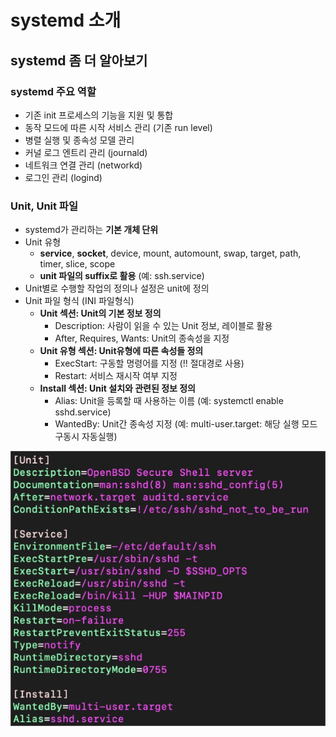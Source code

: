 # systemd 소개

## systemd 좀 더 알아보기

### systemd 주요 역할

- 기존 init 프로세스의 기능을 지원 및 통합
- 동작 모드에 따른 시작 서비스 관리 (기존 run level)
- 병렬 실행 및 종속성 모델 관리
- 커널 로그 엔트리 관리 (journald)
- 네트워크 연결 관리 (networkd)
- 로그인 관리 (logind)

### Unit, Unit 파일

- systemd가 관리하는 **기본 개체 단위**
- Unit 유형
  - **service**, **socket**, device, mount, automount, swap, target, path, timer, slice, scope
  - **unit 파일의 suffix로 활용** (예: ssh.service)
- Unit별로 수행할 작업의 정의나 설정은 unit에 정의
- Unit 파일 형식 (INI 파일형식)
  - **Unit 섹션: Unit의 기본 정보 정의**
    - Description: 사람이 읽을 수 있는 Unit 정보, 레이블로 활용
    - After, Requires, Wants: Unit의 종속성을 지정
  - **Unit 유형 섹션: Unit유형에 따른 속성들 정의**
    - ExecStart: 구동할 명령어를 지정 (!! 절대경로 사용)
    - Restart: 서비스 재시작 여부 지정
  - **Install 섹션: Unit 설치와 관련된 정보 정의**
    - Alias: Unit을 등록할 때 사용하는 이름 (예: systemctl enable sshd.service)
    - WantedBy: Unit간 종속성 지정 (예: multi-user.target: 해당 실행 모드 구동시 자동실행)

![images/about_systemd/1.png](images/about_systemd/1.png)
